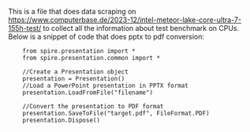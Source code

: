 This is a file that does data scraping on https://www.computerbase.de/2023-12/intel-meteor-lake-core-ultra-7-155h-test/ to collect all the information about test benchmark on CPUs.
Below is a snippet of code that does pptx to pdf conversion:

        from spire.presentation import *
        from spire.presentation.common import *
        
        //Create a Presentation object
        presentation = Presentation()
        //Load a PowerPoint presentation in PPTX format
        presentation.LoadFromFile("filename")
        
        //Convert the presentation to PDF format
        presentation.SaveToFile("target.pdf", FileFormat.PDF)
        presentation.Dispose()
